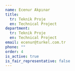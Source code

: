 ```yaml
---
name: Ecenur Akpınar
title:
  tr: Teknik Proje
  en: Technical Project
department:
  tr: Teknik Proje
  en: Technical Project
email: ecenur@turkel.com.tr
phone: ""
order: 4
is_active: true
is_fair_representative: false
---
```

